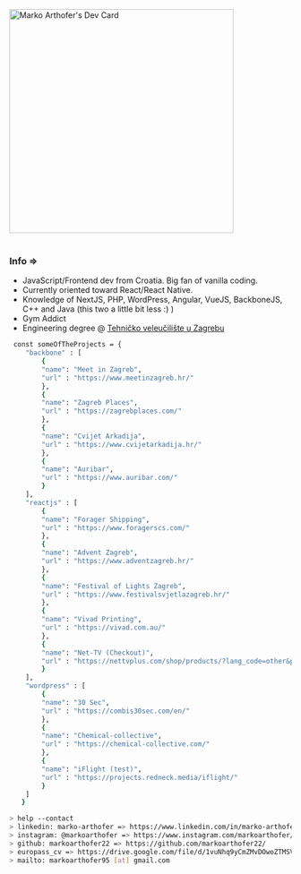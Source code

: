   <div align="left">
    <a href="https://app.daily.dev/marthofer"><img src="https://api.daily.dev/devcards/58e009ea0ef74770b6aa1811c71a3505.png?r=wnu" width="400" alt="Marko Arthofer's Dev Card"/></a>
    <br />
    <br />
  </div>

### Info =>
- JavaScript/Frontend dev from Croatia. Big fan of vanilla coding. 
- Currently oriented toward React/React Native.
- Knowledge of NextJS, PHP, WordPress, Angular, VueJS, BackboneJS, C++ and Java (this two a little bit less :) )
- Gym Addict 
- Engineering degree @ [Tehničko veleučilište u Zagrebu](www.tvz.hr)



````bash
 const someOfTheProjects = {
    "backbone" : [
        {
        "name": "Meet in Zagreb",
        "url" : "https://www.meetinzagreb.hr/" 
        },
        {
        "name": "Zagreb Places",
        "url" : "https://zagrebplaces.com/" 
        },
        {
        "name": "Cvijet Arkadija",
        "url" : "https://www.cvijetarkadija.hr/" 
        },
        {
        "name": "Auribar",
        "url" : "https://www.auribar.com/" 
        }
    ],
    "reactjs" : [
        {
        "name": "Forager Shipping",
        "url" : "https://www.foragerscs.com/" 
        },
        {
        "name": "Advent Zagreb",
        "url" : "https://www.adventzagreb.hr/" 
        },
        {
        "name": "Festival of Lights Zagreb",
        "url" : "https://www.festivalsvjetlazagreb.hr/" 
        },
        {
        "name": "Vivad Printing",
        "url" : "https://vivad.com.au/" 
        },
        {
        "name": "Net-TV (Checkout)",
        "url" : "https://nettvplus.com/shop/products/?lang_code=other&product_code=2" 
        }
    ],
    "wordpress" : [
        {
        "name": "30 Sec",
        "url" : "https://combis30sec.com/en/" 
        },
        {
        "name": "Chemical-collective",
        "url" : "https://chemical-collective.com/" 
        },
        {
        "name": "iFlight (test)",
        "url" : "https://projects.redneck.media/iflight/" 
        }
    ]
   }
````

````bash
> help --contact
> linkedin: marko-arthofer => https://www.linkedin.com/in/marko-arthofer-63565715b/
> instagram: @markoarthofer => https://www.instagram.com/markoarthofer/
> github: markoarthofer22 => https://github.com/markoarthofer22/
> europass_cv => https://drive.google.com/file/d/1vuNhq9yCmZMvDOwoZTMSVDyRH9qj7Xnh/view?usp=sharing
> mailto: markoarthofer95 [at] gmail.com
````

